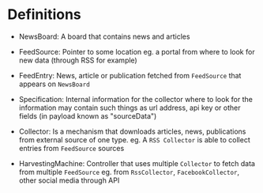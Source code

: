 Definitions
===========

- NewsBoard: A board that contains news and articles
- FeedSource: Pointer to some location eg. a portal from where to look for new data (through RSS for example)
- FeedEntry: News, article or publication fetched from `FeedSource` that appears on `NewsBoard`
- Specification: Internal information for the collector where to look for the information
                 may contain such things as url address, api key or other fields (in payload known as "sourceData")

- Collector: Is a mechanism that downloads articles, news, publications from external source of one type.
             eg. A `RSS Collector` is able to collect entries from `FeedSource` sources
- HarvestingMachine: Controller that uses multiple `Collector` to fetch data from multiple `FeedSource`
                     eg. from `RssCollector`, `FacebookCollector`, other social media through API

